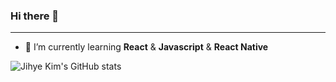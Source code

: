 ### Hi there 👋
***
- 🌱 I’m currently learning **React** & **Javascript** & **React Native**

![Jihye Kim's GitHub stats](https://github-readme-stats.vercel.app/api?username=kimji9663&hide=stars&show_icons=true&theme=tokyonight&border_color=638fda)

<!--
**kimji9663/kimji9663** is a ✨ _special_ ✨ repository because its `README.md` (this file) appears on your GitHub profile.

Here are some ideas to get you started:

- 🔭 I’m currently working on ...
- 🌱 I’m currently learning ...
- 👯 I’m looking to collaborate on ...
- 🤔 I’m looking for help with ...
- 💬 Ask me about ...
- 📫 How to reach me: ...
- 😄 Pronouns: ...
- ⚡ Fun fact: ...
-->
